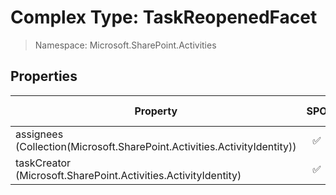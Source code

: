# Complex Type: TaskReopenedFacet

> Namespace: Microsoft.SharePoint.Activities

## Properties

Property | SPO | SP 2019 | SP 2016 | SP 2013
----------|:---:|:-------:|:-------:|:-------:
assignees (Collection(Microsoft.SharePoint.Activities.ActivityIdentity)) | ✅ | ❌ | ❌ | ❌
taskCreator (Microsoft.SharePoint.Activities.ActivityIdentity) | ✅ | ❌ | ❌ | ❌